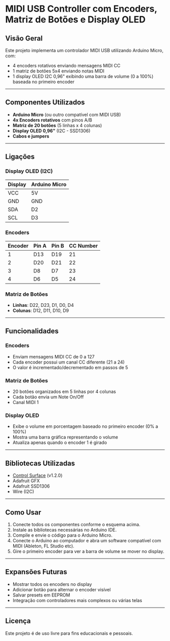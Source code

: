 # MIDI USB Controller com Encoders, Matriz de Botões e Display OLED

## Visão Geral
Este projeto implementa um controlador MIDI USB utilizando Arduino Micro, com:
- 4 encoders rotativos enviando mensagens MIDI CC
- 1 matriz de botões 5x4 enviando notas MIDI
- 1 display OLED I2C 0,96" exibindo uma barra de volume (0 a 100%) baseada no primeiro encoder

---

## Componentes Utilizados

- **Arduino Micro** (ou outro compatível com MIDI USB)
- **4x Encoders rotativos** com pinos A/B
- **Matriz de 20 botões** (5 linhas x 4 colunas)
- **Display OLED 0,96"** (I2C - SSD1306)
- **Cabos e jumpers**

---

## Ligações

### Display OLED (I2C)
| Display | Arduino Micro |
|---------|----------------|
| VCC     | 5V             |
| GND     | GND            |
| SDA     | D2             |
| SCL     | D3             |

### Encoders
| Encoder | Pin A | Pin B | CC Number |
|---------|-------|-------|-----------|
| 1       | D13   | D19   | 21        |
| 2       | D20   | D21   | 22        |
| 3       | D8    | D7    | 23        |
| 4       | D6    | D5    | 24        |

### Matriz de Botões
- **Linhas**: D22, D23, D1, D0, D4
- **Colunas**: D12, D11, D10, D9


---

## Funcionalidades

### Encoders
- Enviam mensagens MIDI CC de 0 a 127
- Cada encoder possui um canal CC diferente (21 a 24)
- O valor é incrementado/decrementado em passos de 5

### Matriz de Botões
- 20 botões organizados em 5 linhas por 4 colunas
- Cada botão envia um Note On/Off
- Canal MIDI 1

### Display OLED
- Exibe o volume em porcentagem baseado no primeiro encoder (0% a 100%)
- Mostra uma barra gráfica representando o volume
- Atualiza apenas quando o encoder 1 é girado


---

## Bibliotecas Utilizadas

- [Control Surface](https://github.com/tttapa/Control-Surface) (v1.2.0)
- Adafruit GFX
- Adafruit SSD1306
- Wire (I2C)


---

## Como Usar

1. Conecte todos os componentes conforme o esquema acima.
2. Instale as bibliotecas necessárias no Arduino IDE.
3. Compile e envie o código para o Arduino Micro.
4. Conecte o Arduino ao computador e abra um software compatível com MIDI (Ableton, FL Studio etc).
5. Gire o primeiro encoder para ver a barra de volume se mover no display.


---

## Expansões Futuras

- Mostrar todos os encoders no display
- Adicionar botão para alternar o encoder visível
- Salvar presets em EEPROM
- Integração com controladores mais complexos ou várias telas


---

## Licença

Este projeto é de uso livre para fins educacionais e pessoais.

